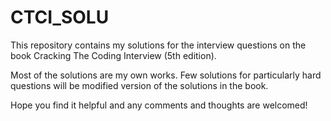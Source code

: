 # CTCI_SOLU

This repository contains my solutions for the interview questions on the book Cracking The Coding Interview (5th edition).

Most of the solutions are my own works. Few solutions for particularly hard questions will be modified version of the solutions in the book.

Hope you find it helpful and any comments and thoughts are welcomed!
